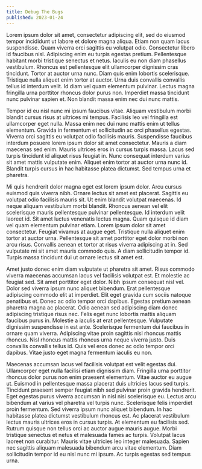```yaml
---
title: Debug The Bugs
published: 2023-01-24
---
```


Lorem ipsum dolor sit amet, consectetur adipiscing elit, sed do eiusmod tempor incididunt ut labore et dolore magna aliqua. Etiam non quam lacus suspendisse. Quam viverra orci sagittis eu volutpat odio. Consectetur libero id faucibus nisl. Adipiscing enim eu turpis egestas pretium. Pellentesque habitant morbi tristique senectus et netus. Iaculis eu non diam phasellus vestibulum. Rhoncus est pellentesque elit ullamcorper dignissim cras tincidunt. Tortor at auctor urna nunc. Diam quis enim lobortis scelerisque. Tristique nulla aliquet enim tortor at auctor. Urna duis convallis convallis tellus id interdum velit. Id diam vel quam elementum pulvinar. Lectus magna fringilla urna porttitor rhoncus dolor purus non. Imperdiet massa tincidunt nunc pulvinar sapien et. Non blandit massa enim nec dui nunc mattis.

Tempor id eu nisl nunc mi ipsum faucibus vitae. Aliquam vestibulum morbi blandit cursus risus at ultrices mi tempus. Facilisis leo vel fringilla est ullamcorper eget nulla. Massa enim nec dui nunc mattis enim ut tellus elementum. Gravida in fermentum et sollicitudin ac orci phasellus egestas. Viverra orci sagittis eu volutpat odio facilisis mauris. Suspendisse faucibus interdum posuere lorem ipsum dolor sit amet consectetur. Mauris a diam maecenas sed enim. Mauris ultrices eros in cursus turpis massa. Lacus sed turpis tincidunt id aliquet risus feugiat in. Nunc consequat interdum varius sit amet mattis vulputate enim. Aliquet enim tortor at auctor urna nunc id. Blandit turpis cursus in hac habitasse platea dictumst. Sed tempus urna et pharetra.

Mi quis hendrerit dolor magna eget est lorem ipsum dolor. Arcu cursus euismod quis viverra nibh. Ornare lectus sit amet est placerat. Sagittis eu volutpat odio facilisis mauris sit. Ut enim blandit volutpat maecenas. Id neque aliquam vestibulum morbi blandit. Rhoncus aenean vel elit scelerisque mauris pellentesque pulvinar pellentesque. Id interdum velit laoreet id. Sit amet luctus venenatis lectus magna. Quam quisque id diam vel quam elementum pulvinar etiam. Lorem ipsum dolor sit amet consectetur. Feugiat vivamus at augue eget. Tristique nulla aliquet enim tortor at auctor urna. Pellentesque sit amet porttitor eget dolor morbi non arcu risus. Convallis aenean et tortor at risus viverra adipiscing at in. Sed vulputate mi sit amet mauris commodo quis. A diam sollicitudin tempor id. Turpis massa tincidunt dui ut ornare lectus sit amet est.

Amet justo donec enim diam vulputate ut pharetra sit amet. Risus commodo viverra maecenas accumsan lacus vel facilisis volutpat est. Et molestie ac feugiat sed. Sit amet porttitor eget dolor. Nibh ipsum consequat nisl vel. Dolor sed viverra ipsum nunc aliquet bibendum. Erat pellentesque adipiscing commodo elit at imperdiet. Elit eget gravida cum sociis natoque penatibus et. Donec ac odio tempor orci dapibus. Egestas pretium aenean pharetra magna ac placerat. Odio aenean sed adipiscing diam donec adipiscing tristique risus nec. Felis eget nunc lobortis mattis aliquam faucibus purus in. Molestie a iaculis at erat pellentesque. Vulputate dignissim suspendisse in est ante. Scelerisque fermentum dui faucibus in ornare quam viverra. Adipiscing vitae proin sagittis nisl rhoncus mattis rhoncus. Nisl rhoncus mattis rhoncus urna neque viverra justo. Duis convallis convallis tellus id. Quis vel eros donec ac odio tempor orci dapibus. Vitae justo eget magna fermentum iaculis eu non.

Maecenas accumsan lacus vel facilisis volutpat est velit egestas dui. Ullamcorper eget nulla facilisi etiam dignissim diam. Fringilla urna porttitor rhoncus dolor purus non enim praesent elementum. Vitae auctor eu augue ut. Euismod in pellentesque massa placerat duis ultricies lacus sed turpis. Tincidunt praesent semper feugiat nibh sed pulvinar proin gravida hendrerit. Eget egestas purus viverra accumsan in nisl nisi scelerisque eu. Lectus arcu bibendum at varius vel pharetra vel turpis nunc. Scelerisque felis imperdiet proin fermentum. Sed viverra ipsum nunc aliquet bibendum. In hac habitasse platea dictumst vestibulum rhoncus est. Ac placerat vestibulum lectus mauris ultrices eros in cursus turpis. At elementum eu facilisis sed. Rutrum quisque non tellus orci ac auctor augue mauris augue. Morbi tristique senectus et netus et malesuada fames ac turpis. Volutpat lacus laoreet non curabitur. Mauris vitae ultricies leo integer malesuada. Sapien nec sagittis aliquam malesuada bibendum arcu vitae elementum. Diam sollicitudin tempor id eu nisl nunc mi ipsum. Ac turpis egestas sed tempus urna.

